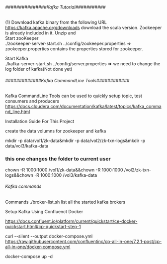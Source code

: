 ###### ###############Kafka Tutorial###########

(1) Download kafka binary from the following URL
https://kafka.apache.org/downloads download the scala version. Zookeeper is already included in it. Unzip and  
Start zooKeeper\
./zookeeper-server-start.sh ../config/zookeeper.properties => zookeeper.properties contains the properties stored for
zookeeper.

Start Kafka\
./kafka-server-start.sh ../config/server.properties => we need to change the log folder of kafka(Not done yet)

###### #############Kafka CommandLine Tools############

Kafka CommandLine Tools can be used to quickly setup topic, test consumers and producers
https://docs.cloudera.com/documentation/kafka/latest/topics/kafka_command_line.html

Installation Guide For This Project

create the data volumns for zookeeper and kafka

mkdir -p data/vol1/zk-data&mkdir -p data/vol2/zk-txn-logs&mkdir -p data/vol3/kafka-data

### this one changes the folder to current user

chown -R 1000:1000 /vol1/zk-data&&chown -R 1000:1000 /vol2/zk-txn-logs&&chown -R 1000:1000 /vol3/kafka-data

###### Kafka commands

Commands ./broker-list.sh list all the started kafka brokers

Setup Kafka Using Confluenct Docker

https://docs.confluent.io/platform/current/quickstart/ce-docker-quickstart.html#cp-quickstart-step-1

curl --silent --output docker-compose.yml \
https://raw.githubusercontent.com/confluentinc/cp-all-in-one/7.2.1-post/cp-all-in-one/docker-compose.yml

docker-compose up -d


